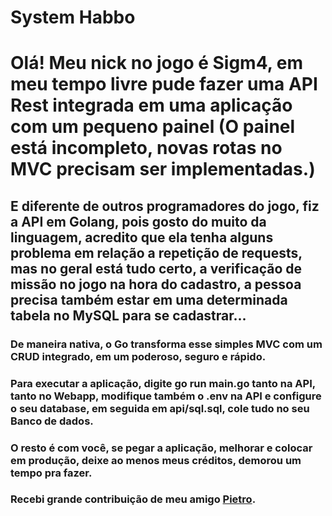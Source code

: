# System Habbo
<h1>Olá! Meu nick no jogo é Sigm4, em meu tempo livre pude fazer uma API Rest integrada em uma aplicação com um pequeno painel (O painel está incompleto, novas rotas no MVC precisam ser implementadas.)</h1>
<h2>E diferente de outros programadores do jogo, fiz a API em Golang, pois gosto do muito da linguagem, acredito que ela tenha alguns problema em relação a repetição de requests, mas no geral está tudo certo, a verificação de missão no jogo na hora do cadastro, a pessoa precisa também estar em uma determinada tabela no MySQL para se cadastrar...</h2>
<h3>De maneira nativa, o Go transforma esse simples MVC com um CRUD integrado, em um poderoso, seguro e rápido.</h3>
<h3>Para executar a aplicação, digite go run main.go tanto na API, tanto no Webapp, modifique também o .env na API e configure o seu database, em seguida em api/sql.sql, cole tudo no seu Banco de dados.</h3>
<h3>O resto é com você, se pegar a aplicação, melhorar e colocar em produção, deixe ao menos meus créditos, demorou um tempo pra fazer.</h3>
<h3>Recebi grande contribuição de meu amigo <a href="https://github.com/Pietro222222">Pietro</a>.
